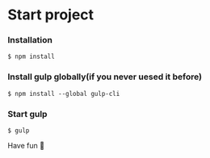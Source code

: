 # Start project

### Installation
```
$ npm install
```

### Install gulp globally(if you never uesed it before)
```
$ npm install --global gulp-cli
```

### Start gulp
```
$ gulp
```


Have fun 🍺
